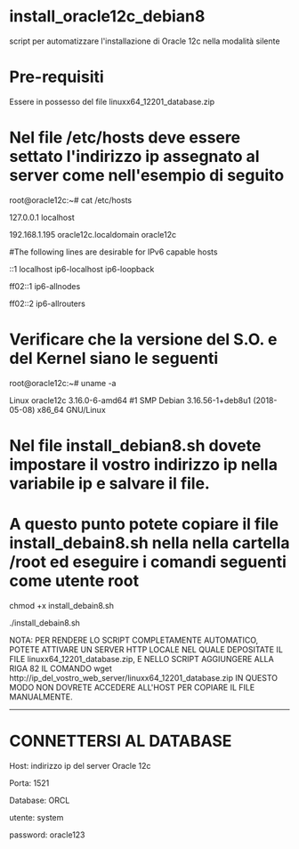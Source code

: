 # install_oracle12c_debian8
script per automatizzare l'installazione di Oracle 12c  nella modalità silente

# Pre-requisiti
Essere in possesso del file linuxx64_12201_database.zip

# Nel file /etc/hosts deve essere settato l'indirizzo ip assegnato al server come nell'esempio di seguito

root@oracle12c:~# cat /etc/hosts

127.0.0.1	localhost

192.168.1.195	oracle12c.localdomain	oracle12c

#The following lines are desirable for IPv6 capable hosts

::1     localhost ip6-localhost ip6-loopback

ff02::1 ip6-allnodes

ff02::2 ip6-allrouters

# Verificare che la versione del S.O. e del Kernel siano le seguenti
root@oracle12c:~# uname -a

Linux oracle12c 3.16.0-6-amd64 #1 SMP Debian 3.16.56-1+deb8u1 (2018-05-08) x86_64 GNU/Linux

# Nel file install_debian8.sh dovete impostare il vostro indirizzo ip nella variabile ip e salvare il file.

# A questo punto potete copiare il file install_debain8.sh nella nella cartella /root ed eseguire i comandi seguenti come utente root

chmod +x install_debain8.sh

./install_debain8.sh

NOTA: PER RENDERE LO SCRIPT COMPLETAMENTE AUTOMATICO, POTETE ATTIVARE UN SERVER HTTP LOCALE NEL QUALE DEPOSITATE IL FILE linuxx64_12201_database.zip,
E NELLO SCRIPT AGGIUNGERE ALLA RIGA 82 IL COMANDO wget http://ip_del_vostro_web_server/linuxx64_12201_database.zip IN QUESTO MODO NON DOVRETE ACCEDERE ALL'HOST PER COPIARE IL FILE MANUALMENTE.

--------------------------------------------------------------------------------------------------------------------------------------

# CONNETTERSI AL DATABASE

Host: indirizzo ip del server Oracle 12c

Porta: 1521

Database: ORCL

utente: system

password: oracle123


